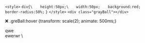 `<style>`
`div{\`
`	height:50px;\`
`	width:50px;`
`	background:red;`
`	border-radius:50%;`
`}`
`</style>`
`<div class="grayBall"></div>`

:x: .greBall:hover {transform: scale(2); animate: 500ms;}


qwe \
ewerwr \